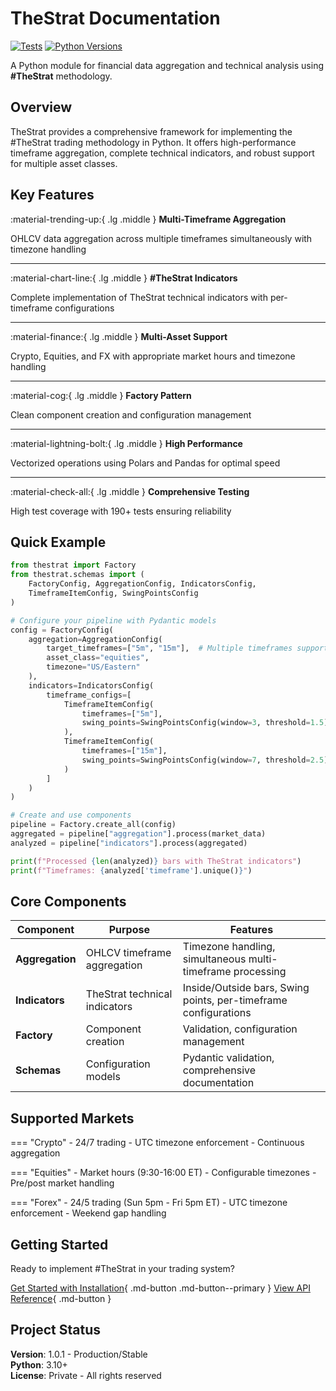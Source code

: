 # TheStrat Documentation

[![Tests](https://github.com/jlixfeld/thestrat/actions/workflows/tests.yml/badge.svg)](https://github.com/jlixfeld/thestrat/actions/workflows/tests.yml)
[![Python Versions](https://img.shields.io/badge/python-3.10%20%7C%203.11%20%7C%203.12-blue)](https://github.com/jlixfeld/thestrat)

A Python module for financial data aggregation and technical analysis using **#TheStrat** methodology.

## Overview

TheStrat provides a comprehensive framework for implementing the #TheStrat trading methodology in Python. It offers high-performance timeframe aggregation, complete technical indicators, and robust support for multiple asset classes.

## Key Features

:material-trending-up:{ .lg .middle } **Multi-Timeframe Aggregation**

OHLCV data aggregation across multiple timeframes simultaneously with timezone handling

---

:material-chart-line:{ .lg .middle } **#TheStrat Indicators**

Complete implementation of TheStrat technical indicators with per-timeframe configurations

---

:material-finance:{ .lg .middle } **Multi-Asset Support**

Crypto, Equities, and FX with appropriate market hours and timezone handling

---

:material-cog:{ .lg .middle } **Factory Pattern**

Clean component creation and configuration management

---

:material-lightning-bolt:{ .lg .middle } **High Performance**

Vectorized operations using Polars and Pandas for optimal speed

---

:material-check-all:{ .lg .middle } **Comprehensive Testing**

High test coverage with 190+ tests ensuring reliability

## Quick Example

```python title="Basic TheStrat Usage with Pydantic Models"
from thestrat import Factory
from thestrat.schemas import (
    FactoryConfig, AggregationConfig, IndicatorsConfig,
    TimeframeItemConfig, SwingPointsConfig
)

# Configure your pipeline with Pydantic models
config = FactoryConfig(
    aggregation=AggregationConfig(
        target_timeframes=["5m", "15m"],  # Multiple timeframes supported
        asset_class="equities", 
        timezone="US/Eastern"
    ),
    indicators=IndicatorsConfig(
        timeframe_configs=[
            TimeframeItemConfig(
                timeframes=["5m"],
                swing_points=SwingPointsConfig(window=3, threshold=1.5)  # Short-term settings
            ),
            TimeframeItemConfig(
                timeframes=["15m"],
                swing_points=SwingPointsConfig(window=7, threshold=2.5)  # Long-term settings
            )
        ]
    )
)

# Create and use components
pipeline = Factory.create_all(config)
aggregated = pipeline["aggregation"].process(market_data)
analyzed = pipeline["indicators"].process(aggregated)

print(f"Processed {len(analyzed)} bars with TheStrat indicators")
print(f"Timeframes: {analyzed['timeframe'].unique()}")
```

## Core Components

| Component | Purpose | Features |
|-----------|---------|----------|
| **Aggregation** | OHLCV timeframe aggregation | Timezone handling, simultaneous multi-timeframe processing |
| **Indicators** | TheStrat technical indicators | Inside/Outside bars, Swing points, per-timeframe configurations |
| **Factory** | Component creation | Validation, configuration management |
| **Schemas** | Configuration models | Pydantic validation, comprehensive documentation |

## Supported Markets

=== "Crypto"
    - 24/7 trading
    - UTC timezone enforcement
    - Continuous aggregation

=== "Equities" 
    - Market hours (9:30-16:00 ET)
    - Configurable timezones
    - Pre/post market handling

=== "Forex"
    - 24/5 trading (Sun 5pm - Fri 5pm ET)
    - UTC timezone enforcement
    - Weekend gap handling


## Getting Started

Ready to implement #TheStrat in your trading system?

[Get Started with Installation](user-guide/installation.md){ .md-button .md-button--primary }
[View API Reference](reference/index.md){ .md-button }

## Project Status

**Version**: 1.0.1 - Production/Stable  
**Python**: 3.10+  
**License**: Private - All rights reserved